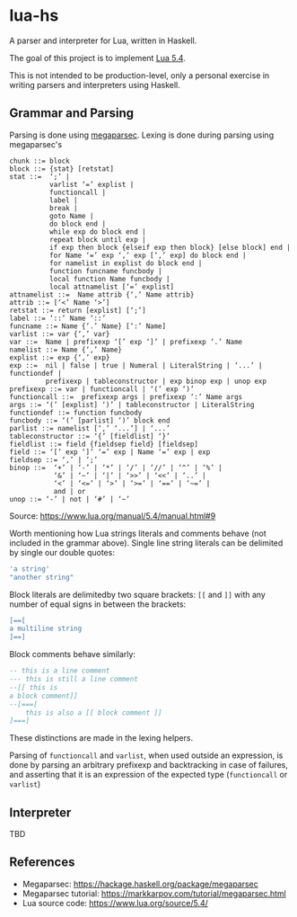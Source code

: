 # lua-hs

A parser and interpreter for Lua, written in Haskell.

The goal of this project is to implement [Lua 5.4](https://www.lua.org/manual/5.4/).

This is not intended to be production-level, only a personal exercise in writing parsers and
interpreters using Haskell.

## Grammar and Parsing

Parsing is done using [megaparsec](https://hackage.haskell.org/package/megaparsec).
Lexing is done during parsing using megaparsec's

```
chunk ::= block
block ::= {stat} [retstat]
stat ::=  ‘;’ | 
          varlist ‘=’ explist | 
          functioncall | 
          label | 
          break | 
          goto Name | 
          do block end | 
          while exp do block end | 
          repeat block until exp | 
          if exp then block {elseif exp then block} [else block] end | 
          for Name ‘=’ exp ‘,’ exp [‘,’ exp] do block end | 
          for namelist in explist do block end | 
          function funcname funcbody | 
          local function Name funcbody | 
          local attnamelist [‘=’ explist] 
attnamelist ::=  Name attrib {‘,’ Name attrib}
attrib ::= [‘<’ Name ‘>’]
retstat ::= return [explist] [‘;’]
label ::= ‘::’ Name ‘::’
funcname ::= Name {‘.’ Name} [‘:’ Name]
varlist ::= var {‘,’ var}
var ::=  Name | prefixexp ‘[’ exp ‘]’ | prefixexp ‘.’ Name 
namelist ::= Name {‘,’ Name}
explist ::= exp {‘,’ exp}
exp ::=  nil | false | true | Numeral | LiteralString | ‘...’ | functiondef | 
         prefixexp | tableconstructor | exp binop exp | unop exp 
prefixexp ::= var | functioncall | ‘(’ exp ‘)’
functioncall ::=  prefixexp args | prefixexp ‘:’ Name args 
args ::= ‘(’ [explist] ‘)’ | tableconstructor | LiteralString 
functiondef ::= function funcbody
funcbody ::= ‘(’ [parlist] ‘)’ block end
parlist ::= namelist [‘,’ ‘...’] | ‘...’
tableconstructor ::= ‘{’ [fieldlist] ‘}’
fieldlist ::= field {fieldsep field} [fieldsep]
field ::= ‘[’ exp ‘]’ ‘=’ exp | Name ‘=’ exp | exp
fieldsep ::= ‘,’ | ‘;’
binop ::=  ‘+’ | ‘-’ | ‘*’ | ‘/’ | ‘//’ | ‘^’ | ‘%’ | 
           ‘&’ | ‘~’ | ‘|’ | ‘>>’ | ‘<<’ | ‘..’ | 
           ‘<’ | ‘<=’ | ‘>’ | ‘>=’ | ‘==’ | ‘~=’ | 
           and | or
unop ::= ‘-’ | not | ‘#’ | ‘~’
```

Source: https://www.lua.org/manual/5.4/manual.html#9

Worth mentioning how Lua strings literals and comments behave (not included in the grammar above).
Single line string literals can be delimited by single our double quotes:

```lua
'a string'
"another string"
```

Block literals are delimitedby two square brackets: `[[` and `]]` with any number of equal signs
in between the brackets:

```lua
[==[
a multiline string
]==]
```

Block comments behave similarly: 

```lua
-- this is a line comment
--- this is still a line comment
--[[ this is
a block comment]]
--[===[
    this is also a [[ block comment ]]
]===]
```

These distinctions are made in the lexing helpers.

Parsing of `functioncall` and `varlist`, when used outside an expression, is done by parsing an
arbitrary prefixexp and backtracking in case of failures, and asserting that it is an expression
of the expected type (`functioncall` or `varlist`)

## Interpreter

TBD

## References

- Megaparsec: https://hackage.haskell.org/package/megaparsec
- Megaparsec tutorial: https://markkarpov.com/tutorial/megaparsec.html
- Lua source code: https://www.lua.org/source/5.4/
